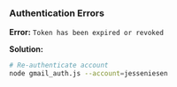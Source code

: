 ### Authentication Errors

**Error:** `Token has been expired or revoked`

**Solution:**

```bash
# Re-authenticate account
node gmail_auth.js --account=jesseniesen
```
